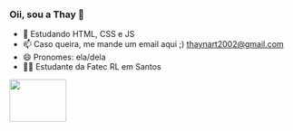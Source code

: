 ### Oii, sou a Thay 🥰



- 🌱 Estudando HTML, CSS e JS
- 📫 Caso queira, me mande um email aqui ;) thaynart2002@gmail.com
- 😄 Pronomes: ela/dela
- 👩‍💻 Estudante da Fatec RL em Santos 

<html>
<img src= "https://camo.githubusercontent.com/88aa1bf6b9f14e04ce529b64997e86263b388432bb2c8f1f668fe66957bf28c3/68747470733a2f2f696d616765732d6578742d312e646973636f72646170702e6e65742f65787465726e616c2f6369626579397a5675716665705633786f36626e4f595142556b596c434b61636847324f4b4259472d6e6f2f68747470732f757365722d696d616765732e67697468756275736572636f6e74656e742e636f6d2f38383334333131332f3135353836303436362d62656335353762332d663262302d346262662d613463652d6465643665363161613066382e6769663f77696474683d343036266865696768743d343036"
 align ="left" height="75" width="100"  >
</html> 
